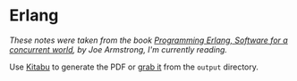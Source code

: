 Erlang
======

*These notes were taken from the book 
[Programming Erlang, Software for a concurrent world](http://www.pragprog.com/titles/jaerlang/programming-erlang), by Joe Armstrong, 
I'm currently reading.*

Use [Kitabu](http://github.com/fnando/kitabu) to generate the PDF or 
[grab it](http://github.com/fnando/notes/raw/master/erlang/output/erlang.pdf) from the `output` directory.